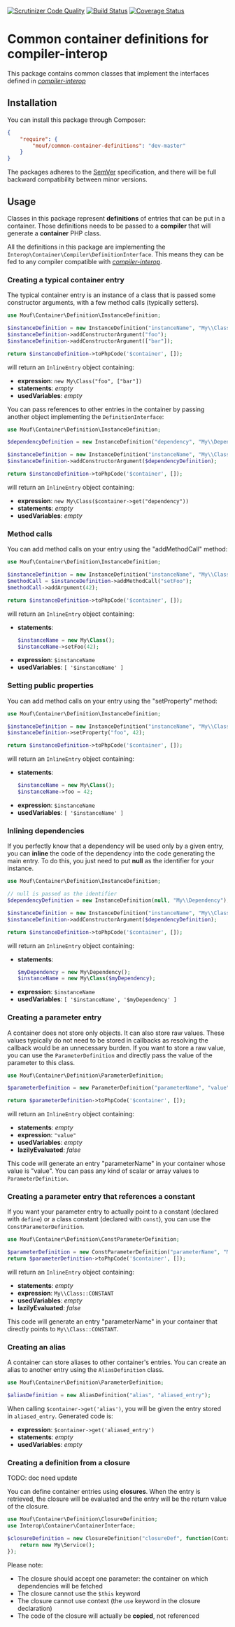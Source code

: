 [![Scrutinizer Code Quality](https://scrutinizer-ci.com/g/thecodingmachine/common-container-definitions/badges/quality-score.png?b=1.0)](https://scrutinizer-ci.com/g/thecodingmachine/common-container-definitions/?branch=1.0)
[![Build Status](https://travis-ci.org/thecodingmachine/common-container-definitions.svg?branch=1.0)](https://travis-ci.org/thecodingmachine/common-container-definitions)
[![Coverage Status](https://coveralls.io/repos/thecodingmachine/common-container-definitions/badge.svg?branch=master&service=github)](https://coveralls.io/github/thecodingmachine/common-container-definitions?branch=1.0)

# Common container definitions for compiler-interop

This package contains common classes that implement the interfaces defined in [*compiler-interop*](https://github.com/container-interop/compiler-interop/)

## Installation

You can install this package through Composer:

```json
{
    "require": {
        "mouf/common-container-definitions": "dev-master"
    }
}
```

The packages adheres to the [SemVer](http://semver.org/) specification, and there will be full backward compatibility
between minor versions.

## Usage

Classes in this package represent **definitions** of entries that can be put in a container.
Those definitions needs to be passed to a **compiler** that will generate a **container** PHP class.

All the definitions in this package are implementing the `Interop\Container\Compiler\DefinitionInterface`.
This means they can be fed to any compiler compatible with [*compiler-interop*](https://github.com/container-interop/compiler-interop/).

### Creating a typical container entry

The typical container entry is an instance of a class that is passed some constructor arguments, with a few
method calls (typically setters).

```php
use Mouf\Container\Definition\InstanceDefinition;

$instanceDefinition = new InstanceDefinition("instanceName", "My\\Class");
$instanceDefinition->addConstructorArgument("foo");
$instanceDefinition->addConstructorArgument(["bar"]);

return $instanceDefinition->toPhpCode('$container', []);
```

will return an `InlineEntry` object containing:

- **expression**: `new My\Class("foo", ["bar"])`
- **statements**: *empty*
- **usedVariables**: *empty*

You can pass references to other entries in the container by passing another object implementing the `DefinitionInterface`:
 
```php
use Mouf\Container\Definition\InstanceDefinition;

$dependencyDefinition = new InstanceDefinition("dependency", "My\\Dependency");

$instanceDefinition = new InstanceDefinition("instanceName", "My\\Class");
$instanceDefinition->addConstructorArgument($dependencyDefinition);

return $instanceDefinition->toPhpCode('$container', []);
```

will return an `InlineEntry` object containing:

- **expression**: `new My\Class($container->get("dependency"))`
- **statements**: *empty*
- **usedVariables**: *empty*

### Method calls

You can add method calls on your entry using the "addMethodCall" method:

```php
use Mouf\Container\Definition\InstanceDefinition;

$instanceDefinition = new InstanceDefinition("instanceName", "My\\Class");
$methodCall = $instanceDefinition->addMethodCall("setFoo");
$methodCall->addArgument(42);

return $instanceDefinition->toPhpCode('$container', []);
```

will return an `InlineEntry` object containing:

- **statements**: 
  ```php
  $instanceName = new My\Class();
  $instanceName->setFoo(42);
  ```
- **expression**: `$instanceName`
- **usedVariables**: `[ '$instanceName' ]`

### Setting public properties

You can add method calls on your entry using the "setProperty" method:

```php
use Mouf\Container\Definition\InstanceDefinition;

$instanceDefinition = new InstanceDefinition("instanceName", "My\\Class");
$instanceDefinition->setProperty("foo", 42);

return $instanceDefinition->toPhpCode('$container', []);
```

will return an `InlineEntry` object containing:

- **statements**: 
  ```php
  $instanceName = new My\Class();
  $instanceName->foo = 42;
  ```
- **expression**: `$instanceName`
- **usedVariables**: `[ '$instanceName' ]`

### Inlining dependencies

If you perfectly know that a dependency will be used only by a given entry, you can **inline** the code of the
dependency into the code generating the main entry. To do this, you just need to put **null** as the identifier
for your instance.

```php
use Mouf\Container\Definition\InstanceDefinition;

// null is passed as the identifier
$dependencyDefinition = new InstanceDefinition(null, "My\\Dependency");

$instanceDefinition = new InstanceDefinition("instanceName", "My\\Class");
$instanceDefinition->addConstructorArgument($dependencyDefinition);

return $instanceDefinition->toPhpCode('$container', []);
```

will return an `InlineEntry` object containing:

- **statements**: 
  ```php
  $myDependency = new My\Dependency();
  $instanceName = new My\Class($myDependency);
  ```
- **expression**: `$instanceName`
- **usedVariables**: `[ '$instanceName', '$myDependency' ]`

### Creating a parameter entry

A container does not store only objects. It can also store raw values. These values typically do not need to be
stored in callbacks as resolving the callback would be an unnecessary burden. If you want to store a raw value,
you can use the `ParameterDefinition` and directly pass the value of the parameter to this class.

```php
use Mouf\Container\Definition\ParameterDefinition;

$parameterDefinition = new ParameterDefinition("parameterName", "value");

return $parameterDefinition->toPhpCode('$container', []);
```

will return an `InlineEntry` object containing:

- **statements**: *empty*
- **expression**: `"value"`
- **usedVariables**: *empty*
- **lazilyEvaluated**: *false*

This code will generate an entry "parameterName" in your container whose value is "value".
You can pass any kind of scalar or array values to `ParameterDefinition`.

### Creating a parameter entry that references a constant

If you want your parameter entry to actually point to a constant (declared with `define`) or a class constant
(declared with `const`), you can use the `ConstParameterDefinition`.

```php
use Mouf\Container\Definition\ConstParameterDefinition;

$parameterDefinition = new ConstParameterDefinition("parameterName", "My\\Class::CONSTANT");
return $parameterDefinition->toPhpCode('$container', []);
```

will return an `InlineEntry` object containing:

- **statements**: *empty*
- **expression**: `My\\Class::CONSTANT`
- **usedVariables**: *empty*
- **lazilyEvaluated**: *false*

This code will generate an entry "parameterName" in your container that directly points to `My\\Class::CONSTANT`.

### Creating an alias

A container can store aliases to other container's entries. You can create an alias to another entry using the 
`AliasDefinition` class.

```php
use Mouf\Container\Definition\ParameterDefinition;

$aliasDefinition = new AliasDefinition("alias", "aliased_entry");
```

When calling `$container->get('alias')`, you will be given the entry stored in `aliased_entry`.
Generated code is:

- **expression**: `$container->get('aliased_entry')`
- **statements**: *empty*
- **usedVariables**: *empty*

### Creating a definition from a closure

TODO: doc need update

You can define container entries using **closures**. When the entry is retrieved, the closure will be evaluated
and the entry will be the return value of the closure.

```php
use Mouf\Container\Definition\ClosureDefinition;
use Interop\Container\ContainerInterface;

$closureDefinition = new ClosureDefinition("closureDef", function(ContainerInterface $container) {
    return new My\Service();
});
```

Please note:

 - The closure should accept one parameter: the container on which dependencies will be fetched
 - The closure cannot use the `$this` keyword
 - The closure cannot use context (the `use` keyword in the closure declaration)
 - The code of the closure will actually be **copied**, not referenced

